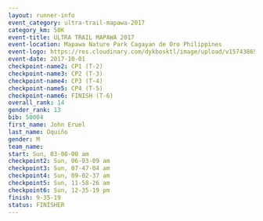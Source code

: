 ```yaml
---
layout: runner-info 
event_category: ultra-trail-mapawa-2017 
category_km: 50K 
event-title: ULTRA TRAIL MAPAWA 2017 
event-location: Mapawa Nature Park Cagayan de Oro Philippines 
event-logo: https://res.cloudinary.com/dykbosktl/image/upload/v1574386563/Logo/image-asset_plfjxn.jpg 
event-date: 2017-10-01 
checkpoint-name2: CP1 (T-2) 
checkpoint-name3: CP2 (T-3) 
checkpoint-name4: CP3 (T-4) 
checkpoint-name5: CP4 (T-5) 
checkpoint-name6: FINISH (T-6) 
overall_rank: 14
gender_rank: 13
bib: 50004
first_name: John Eruel
last_name: Oquiño
gender: M
team_name: 
start: Sun, 03-00-00 am
checkpoint2: Sun, 06-03-09 am
checkpoint3: Sun, 07-47-04 am
checkpoint4: Sun, 09-02-37 am
checkpoint5: Sun, 11-58-26 am
checkpoint6: Sun, 12-35-19 pm
finish: 9-35-19
status: FINISHER
---
```

